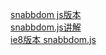 [snabbdom js版本](https://github.com/snabbdom/snabbdom/commit/0fbcfd3278a80177e23190e131ff871a73acbbcd)  
[snabbdom.js讲解](https://segmentfault.com/a/1190000017494569)  
[ie8版本 snabbdom.js](https://github.com/liuzaijiang/snabbdom-ie8/blob/master/index.js)